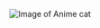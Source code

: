 ![Image of Anime cat](https://i.pinimg.com/474x/0e/40/d3/0e40d36b45ec6f43eb524ca31d66d7f6--chi-chi-chis-sweet-home-anime.jpg)
